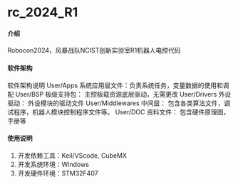 # rc_2024_R1

#### 介绍
Robocon2024，风暴战队NCIST创新实验室R1机器人电控代码

#### 软件架构
软件架构说明
	User/Apps		 系统应用层文件：负责系统任务，变量数据的使用和调配
	User/BSP		 板级支持包：	 主控板载资源底层驱动，无需更改
	User/Drivers	 外设驱动：		 外设模块的驱动文件
	User/Middlewares 中间层：		 包含各类算法文件，调试程序，机器人模块控制程序文件等。
	User/DOC		 资料文件：		 包含硬件原理图，手册等

#### 使用说明

1.  开发依赖工具：Keil/VScode, CubeMX
2.  开发系统环境：Windows
3.  开发硬件环境：STM32F407

